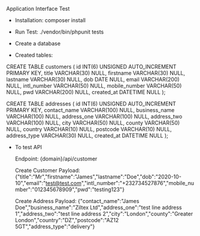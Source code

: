 Application Interface Test

- Installation: composer install

- Run Test: ./vendor/bin/phpunit tests

- Create a database

- Created tables:

CREATE TABLE customers (
id INT(6) UNSIGNED AUTO_INCREMENT PRIMARY KEY,
title VARCHAR(30) NULL,
firstname VARCHAR(30) NULL,
lastname VARCHAR(30) NULL,
dob DATE NULL,
email VARCHAR(200) NULL,
intl_number VARCHAR(50) NULL,
mobile_number VARCHAR(50) NULL,
pwd VARCHAR(200) NULL,
created_at DATETIME NULL
);

CREATE TABLE addresses (
id INT(6) UNSIGNED AUTO_INCREMENT PRIMARY KEY,
contact_name VARCHAR(100) NULL,
business_name VARCHAR(100) NULL,
address_one VARCHAR(100) NULL,
address_two VARCHAR(100) NULL,
city VARCHAR(50) NULL,
county VARCHAR(50) NULL,
country VARCHAR(10) NULL,
postcode VARCHAR(10) NULL,
address_type VARCHAR(30) NULL,
created_at DATETIME NULL
);


- To test API 

  Endpoint: {domain}/api/customer
  
  Create Customer Payload:
  {"title":"Mr","firstname":"James","lastname":"Doe","dob":"2020-10-10","email":"test@test.com","intl_number":"+232734527876","mobile_number":"012345678909","pwd":"testing123"}
  
  Create Address Payload:
  {"contact_name":"James Doe","business_name":"Ziltex Ltd","address_one":"test line address 1","address_two":"test line address 2","city":"London","county":"Greater London","country":"DZ","postcode":"AZ12 5GT","address_type":"delivery"}